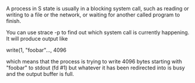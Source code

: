 A process in S state is usually in a blocking system call, such as reading or writing to a file or the network, or waiting for another called program to finish.

You can use strace -p <pid> to find out which system call is currently happening. It will produce output like

write(1, "foobar"..., 4096

which means that the process is trying to write 4096 bytes starting with "foobar" to stdout (fd #1) but whatever it has been redirected into is busy and the output buffer is full.

